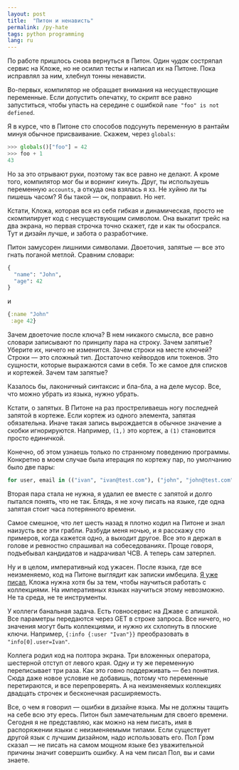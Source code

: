 ```yaml
---
layout: post
title:  "Питон и ненависть"
permalink: /py-hate
tags: python programming
lang: ru
---
```


По работе пришлось снова вернуться в Питон. Один *чудак* состряпал сервис на
Кложе, но не осилил тесты и написал их на Питоне. Пока исправлял за ним, хлебнул
тонны ненависти.

Во-первых, компилятор не обращает внимания на несуществующие переменные. Если
допустить опечатку, то скрипт все равно запуститься, чтобы упасть на середине с
ошибкой `name "foo" is not defiened`.

Я в курсе, что в Питоне сто способов подсунуть переменную в рантайм минуя
обычное присваивание. Скажем, через `globals`:

~~~python
>>> globals()["foo"] = 42
>>> foo + 1
43
~~~

Но за это отрывают руки, поэтому так все равно не делают. А кроме того,
компилятор мог бы и ворнинг кинуть. Друг, ты используешь переменную `accounts`,
а откуда она взялась я хз. Не хуйню ли ты пишешь часом? Я бы такой — ок,
поправил. Но нет.

Кстати, Кложа, которая вся из себя гибкая и динамическая, просто не скомпилирует
код с несуществующим символом. Она выкатит трейс на два экрана, но первая
строчка точно скажет, где и как ты обосрался. Тут и дизайн лучше, и забота о
разработчике.

Питон замусорен лишними символами. Двоеточия, запятые — все это гнать поганой
метлой. Сравним словари:

~~~python
{
  "name": "John",
  "age": 42
}
~~~

и

~~~clojure
{:name "John"
 :age 42}
~~~

Зачем двоеточие после ключа? В нем никакого смысла, все равно словари записывают
по принципу пара на строку. Зачем запятые? Уберите их, ничего не
изменится. Зачем строки на месте ключей? Строки — это сложный тип. Достаточно
кейвордов или токенов. Это сущности, которые выражаются сами в себя. То же самое
для списков и кортежей. Зачем там запятые?

Казалось бы, лаконичный синтаксис и бла-бла, а на деле мусор. Все, что можно
убрать из языка, нужно убрать.

Кстати, о запятых. В Питоне на раз простреливаешь ногу последней запятой в
кортеже. Если кортеж из одного элемента, запятая обязательна. Иначе такая запись
вырождается в обычное значение а скобки игнорируются. Например, `(1,)` это
кортеж, а `(1)` становится просто единичкой.

Конечно, об этом узнаешь только по странному поведению программы. Конкретно в
моем случае была итерация по кортежу пар, по умолчанию было две пары:

~~~python
for user, email in (("ivan", "ivan@test.com"), ("john", "john@test.com")):
~~~

Вторая пара стала не нужна, я удалил ее вместе с запятой и долго пытался понять,
что не так. Блядь, я не хочу писать на языке, где одна запятая стоит часа
потерянного времени.

Самое смешное, что лет шесть назад я плотно кодил на Питоне и знал наизусть все
эти грабли. Разбуди меня ночью, и я расскажу сто примеров, когда кажется одно, а
выходит другое. Все это я держал в голове и ревностно спрашивал на
собеседованиях. Проще говоря, подъебывал кандидатов и надрачивал ЧСВ. А теперь
сам затерпел.

Ну и в целом, императивный код ужасен. После языка, где все неизменяемо, код на
Питоне выглядит как записки имбецила. [Я уже писал](/why-clj), Кложа нужна хотя
бы за тем, чтобы научиться работать с коллекциями. На императивных языках
научиться этому невозможно. Не та среда, не те инструменты.

У коллеги банальная задача. Есть говносервис на Джаве с апишкой. Все параметры
передаются через GET в строке запроса. Все ничего, но значения могут быть
коллекциями, и нужно их схлопнуть в плоские ключи. Например, `{:info {:user
"Ivan"}}` преобразовать в `"info[0].user=Ivan"`.

Коллега родил код на полтора экрана. Три вложенных оператора, шестерной отступ
от левого края. Одну и ту же переменную переписывает три раза. Как это говно
поддерживать — без понятия. Сюда даже новое условие не добавишь, потому что
переменные перетираются, и все перепроверять. А на неизменяемых коллекциях
двадцать строчек и бесконечная расширяемость.

Все, о чем я говорил — ошибки в дизайне языка. Мы не должны тащить на себе всю
эту ересь. Питон был замечательным для своего времени. Сегодня я не представляю,
как можно на нем писать, имя в распоряжении языки с неизменяемыми типами. Если
существует другой язык с лучшим дизайном, надо использовать его. Пол Грэм сказал
— не писать на самом мощном языке без уважительной причины значит совершить
ошибку. А на чем писал Пол, вы и сами знаете.
